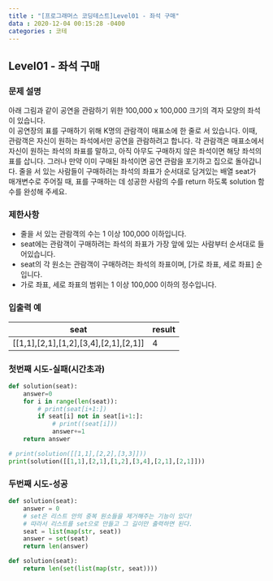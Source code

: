 ```yaml
---
title : "[프로그래머스 코딩테스트]Level01 - 좌석 구매"
data : 2020-12-04 00:15:28 -0400
categories : 코테
---
```

## Level01 - 좌석 구매
### 문제 설명
아래 그림과 같이 공연을 관람하기 위한 100,000 x 100,000 크기의 격자 모양의 좌석이 있습니다.<br>
이 공연장의 표를 구매하기 위해 K명의 관람객이 매표소에 한 줄로 서 있습니다. 이때, 관람객은 자신이 원하는 좌석에서만 공연을 관람하려고 합니다. 각 관람객은 매표소에서 자신이 원하는 좌석의 좌표를 말하고, 아직 아무도 구매하지 않은 좌석이면 해당 좌석의 표를 삽니다. 그러나 만약 이미 구매된 좌석이면 공연 관람을 포기하고 집으로 돌아갑니다. 줄을 서 있는 사람들이 구매하려는 좌석의 좌표가 순서대로 담겨있는 배열 seat가 매개변수로 주어질 때, 표를 구매하는 데 성공한 사람의 수를 return 하도록 solution 함수를 완성해 주세요.<br>

### 제한사항
- 줄을 서 있는 관람객의 수는 1 이상 100,000 이하입니다.
- seat에는 관람객이 구매하려는 좌석의 좌표가 가장 앞에 있는 사람부터 순서대로 들어있습니다.
- seat의 각 원소는 관람객이 구매하려는 좌석의 좌표이며, [가로 좌표, 세로 좌표] 순입니다.
- 가로 좌표, 세로 좌표의 범위는 1 이상 100,000 이하의 정수입니다.

### 입출력 예

|seat|result|
|---|---|
[[1,1],[2,1],[1,2],[3,4],[2,1],[2,1]]|4|

### 첫번째 시도-실패(시간초과)
```python
def solution(seat):
    answer=0
    for i in range(len(seat)):
        # print(seat[i+1:])
        if seat[i] not in seat[i+1:]:
            # print((seat[i]))
            answer+=1
    return answer

# print(solution([[1,1],[2,2],[3,3]]))
print(solution([[1,1],[2,1],[1,2],[3,4],[2,1],[2,1]]))
```

### 두번째 시도-성공
```python
def solution(seat):
    answer = 0
    # set은 리스트 안의 중복 원소들을 제거해주는 기능이 있다!
    # 따라서 리스트를 set으로 만들고 그 길이만 출력하면 된다.
    seat = list(map(str, seat))
    answer = set(seat)
    return len(answer)
```
```python
def solution(seat):
    return len(set(list(map(str, seat))))
```
